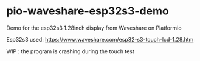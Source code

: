 # pio-waveshare-esp32s3-demo
Demo for the esp32s3 1.28inch display from Waveshare on Platformio

Esp32s3 used: https://www.waveshare.com/esp32-s3-touch-lcd-1.28.htm

WIP : the program is crashing during the touch test
